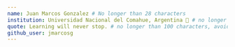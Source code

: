 ```yaml
---
name: Juan Marcos Gonzalez # No longer than 28 characters
institution: Universidad Nacional del Comahue, Argentina 🚩 # no longer than 58 characters
quote: Learning will never stop. # no longer than 100 characters, avoid using quotes(") to guarantee the format remains the same.
github_user: jmarcosg
---
```

